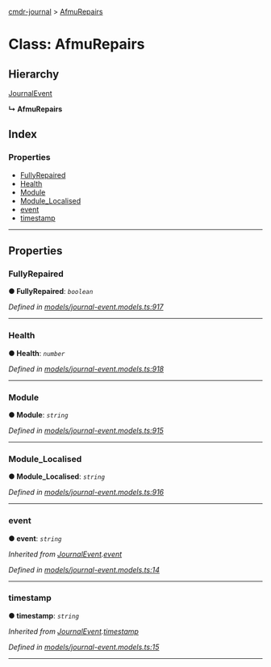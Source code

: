 [cmdr-journal](../README.md) > [AfmuRepairs](../classes/afmurepairs.md)



# Class: AfmuRepairs

## Hierarchy


 [JournalEvent](journalevent.md)

**↳ AfmuRepairs**







## Index

### Properties

* [FullyRepaired](afmurepairs.md#fullyrepaired)
* [Health](afmurepairs.md#health)
* [Module](afmurepairs.md#module)
* [Module_Localised](afmurepairs.md#module_localised)
* [event](afmurepairs.md#event)
* [timestamp](afmurepairs.md#timestamp)



---
## Properties
<a id="fullyrepaired"></a>

###  FullyRepaired

**●  FullyRepaired**:  *`boolean`* 

*Defined in [models/journal-event.models.ts:917](https://github.com/chrisbruford/cmdr-journal/blob/0588b1f/src/models/journal-event.models.ts#L917)*





___

<a id="health"></a>

###  Health

**●  Health**:  *`number`* 

*Defined in [models/journal-event.models.ts:918](https://github.com/chrisbruford/cmdr-journal/blob/0588b1f/src/models/journal-event.models.ts#L918)*





___

<a id="module"></a>

###  Module

**●  Module**:  *`string`* 

*Defined in [models/journal-event.models.ts:915](https://github.com/chrisbruford/cmdr-journal/blob/0588b1f/src/models/journal-event.models.ts#L915)*





___

<a id="module_localised"></a>

###  Module_Localised

**●  Module_Localised**:  *`string`* 

*Defined in [models/journal-event.models.ts:916](https://github.com/chrisbruford/cmdr-journal/blob/0588b1f/src/models/journal-event.models.ts#L916)*





___

<a id="event"></a>

###  event

**●  event**:  *`string`* 

*Inherited from [JournalEvent](journalevent.md).[event](journalevent.md#event)*

*Defined in [models/journal-event.models.ts:14](https://github.com/chrisbruford/cmdr-journal/blob/0588b1f/src/models/journal-event.models.ts#L14)*





___

<a id="timestamp"></a>

###  timestamp

**●  timestamp**:  *`string`* 

*Inherited from [JournalEvent](journalevent.md).[timestamp](journalevent.md#timestamp)*

*Defined in [models/journal-event.models.ts:15](https://github.com/chrisbruford/cmdr-journal/blob/0588b1f/src/models/journal-event.models.ts#L15)*





___


